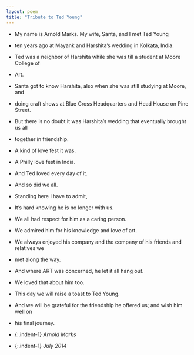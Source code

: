 ```yaml
---
layout: poem
title: "Tribute to Ted Young"
---
```


- My name is Arnold Marks. My wife, Santa, and I met Ted Young 
- ten years ago at Mayank and Harshita’s wedding in Kolkata, India.

- Ted was a neighbor of Harshita while she was till a student at Moore College of 
- Art.

- Santa got to know Harshita, also when she was still studying at Moore, and 
- doing craft shows at Blue Cross Headquarters and Head House on Pine Street.

- But there is no doubt it was Harshita’s wedding that eventually brought us all 
- together in friendship.
- A kind of love fest it was.
- A Philly love fest in India.
- And Ted loved every day of it.
- And so did we all.
- Standing here I have to admit,
- It’s hard knowing he is no longer with us.

- We all had respect for him as a caring person.
- We admired him for his knowledge and love of art.
- We always enjoyed his company and the company of his friends and relatives we 
- met along the way.
- And where ART was concerned, he let it all hang out.
- We loved that about him too.

- This day we will raise a toast to Ted Young.
- And we will be grateful for the friendship he offered us; and wish him well on 
- his final journey.

- {:.indent-1} *Arnold Marks*
- {:.indent-1} *July 2014*